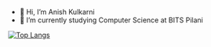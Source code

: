 - 👋 Hi, I’m Anish Kulkarni
- 🌱 I’m currently studying Computer Science at BITS Pilani 

[![Top Langs](https://github-readme-stats.vercel.app/api/top-langs/?username=anishkulkarni01&langs_count=6&layout=compact)](https://github.com/anuraghazra/github-readme-stats)
<!---
AnishKulkarni01/AnishKulkarni01 is a ✨ special ✨ repository because its `README.md` (this file) appears on your GitHub profile.
You can click the Preview link to take a look at your changes.
--->

